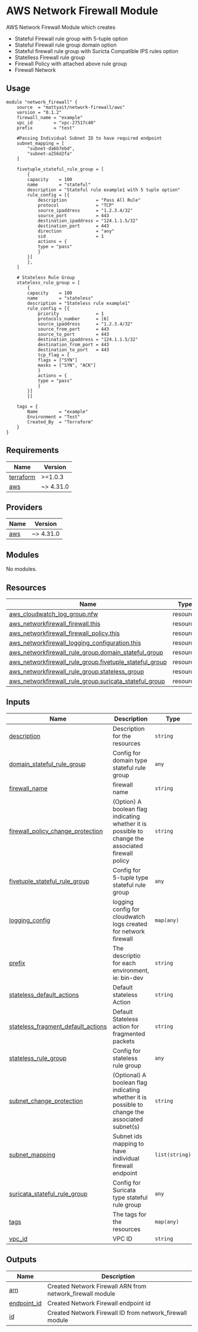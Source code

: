 #  AWS Network Firewall Module

AWS Network Firewall Module which creates

-  Stateful Firewall rule group with 5-tuple option
-  Stateful Firewall rule group domain option
-  Stateful firewall rule group with Suricta Compatible IPS rules option
- Statelless Firewall rule group
- Firewall Policy with attached above rule group
- Firewall Network

## Usage
```hcl
module "network_firewall" {
    source  = "mattyait/network-firewall/aws"
    version = "0.1.2"
    firewall_name = "example"
    vpc_id        = "vpc-27517c40"
    prefix        = "test"

    #Passing Individual Subnet ID to have required endpoint
    subnet_mapping = [
        "subnet-da6b7ebd",
        "subnet-a256d2fa"
    ]

    fivetuple_stateful_rule_group = [
        {
        capacity    = 100
        name        = "stateful"
        description = "Stateful rule example1 with 5 tuple option"
        rule_config = [{
            description           = "Pass All Rule"
            protocol              = "TCP"
            source_ipaddress      = "1.2.3.4/32"
            source_port           = 443
            destination_ipaddress = "124.1.1.5/32"
            destination_port      = 443
            direction             = "any"
            sid                   = 1
            actions = {
            type = "pass"
            }
        }]
        },
    ]

    # Stateless Rule Group
    stateless_rule_group = [
        {
        capacity    = 100
        name        = "stateless"
        description = "Stateless rule example1"
        rule_config = [{
            priority              = 1
            protocols_number      = [6]
            source_ipaddress      = "1.2.3.4/32"
            source_from_port      = 443
            source_to_port        = 443
            destination_ipaddress = "124.1.1.5/32"
            destination_from_port = 443
            destination_to_port   = 443
            tcp_flag = {
            flags = ["SYN"]
            masks = ["SYN", "ACK"]
            }
            actions = {
            type = "pass"
            }
        }]
        }]

    tags = {
        Name        = "example"
        Environment = "Test"
        Created_By  = "Terraform"
    }
}
```

<!-- BEGIN_TF_DOCS -->
## Requirements

| Name | Version |
|------|---------|
| <a name="requirement_terraform"></a> [terraform](#requirement\_terraform) | >=1.0.3 |
| <a name="requirement_aws"></a> [aws](#requirement\_aws) | ~> 4.31.0 |

## Providers

| Name | Version |
|------|---------|
| <a name="provider_aws"></a> [aws](#provider\_aws) | ~> 4.31.0 |

## Modules

No modules.

## Resources

| Name | Type |
|------|------|
| [aws_cloudwatch_log_group.nfw](https://registry.terraform.io/providers/hashicorp/aws/latest/docs/resources/cloudwatch_log_group) | resource |
| [aws_networkfirewall_firewall.this](https://registry.terraform.io/providers/hashicorp/aws/latest/docs/resources/networkfirewall_firewall) | resource |
| [aws_networkfirewall_firewall_policy.this](https://registry.terraform.io/providers/hashicorp/aws/latest/docs/resources/networkfirewall_firewall_policy) | resource |
| [aws_networkfirewall_logging_configuration.this](https://registry.terraform.io/providers/hashicorp/aws/latest/docs/resources/networkfirewall_logging_configuration) | resource |
| [aws_networkfirewall_rule_group.domain_stateful_group](https://registry.terraform.io/providers/hashicorp/aws/latest/docs/resources/networkfirewall_rule_group) | resource |
| [aws_networkfirewall_rule_group.fivetuple_stateful_group](https://registry.terraform.io/providers/hashicorp/aws/latest/docs/resources/networkfirewall_rule_group) | resource |
| [aws_networkfirewall_rule_group.stateless_group](https://registry.terraform.io/providers/hashicorp/aws/latest/docs/resources/networkfirewall_rule_group) | resource |
| [aws_networkfirewall_rule_group.suricata_stateful_group](https://registry.terraform.io/providers/hashicorp/aws/latest/docs/resources/networkfirewall_rule_group) | resource |

## Inputs

| Name | Description | Type | Default | Required |
|------|-------------|------|---------|:--------:|
| <a name="input_description"></a> [description](#input\_description) | Description for the resources | `string` | `""` | no |
| <a name="input_domain_stateful_rule_group"></a> [domain\_stateful\_rule\_group](#input\_domain\_stateful\_rule\_group) | Config for domain type stateful rule group | `any` | `[]` | no |
| <a name="input_firewall_name"></a> [firewall\_name](#input\_firewall\_name) | firewall name | `string` | `"example"` | no |
| <a name="input_firewall_policy_change_protection"></a> [firewall\_policy\_change\_protection](#input\_firewall\_policy\_change\_protection) | (Option) A boolean flag indicating whether it is possible to change the associated firewall policy | `string` | `false` | no |
| <a name="input_fivetuple_stateful_rule_group"></a> [fivetuple\_stateful\_rule\_group](#input\_fivetuple\_stateful\_rule\_group) | Config for 5-tuple type stateful rule group | `any` | `[]` | no |
| <a name="input_logging_config"></a> [logging\_config](#input\_logging\_config) | logging config for cloudwatch logs created for network firewall | `map(any)` | `{}` | no |
| <a name="input_prefix"></a> [prefix](#input\_prefix) | The descriptio for each environment, ie: bin-dev | `string` | n/a | yes |
| <a name="input_stateless_default_actions"></a> [stateless\_default\_actions](#input\_stateless\_default\_actions) | Default stateless Action | `string` | `"forward_to_sfe"` | no |
| <a name="input_stateless_fragment_default_actions"></a> [stateless\_fragment\_default\_actions](#input\_stateless\_fragment\_default\_actions) | Default Stateless action for fragmented packets | `string` | `"forward_to_sfe"` | no |
| <a name="input_stateless_rule_group"></a> [stateless\_rule\_group](#input\_stateless\_rule\_group) | Config for stateless rule group | `any` | n/a | yes |
| <a name="input_subnet_change_protection"></a> [subnet\_change\_protection](#input\_subnet\_change\_protection) | (Optional) A boolean flag indicating whether it is possible to change the associated subnet(s) | `string` | `false` | no |
| <a name="input_subnet_mapping"></a> [subnet\_mapping](#input\_subnet\_mapping) | Subnet ids mapping to have individual firewall endpoint | `list(string)` | n/a | yes |
| <a name="input_suricata_stateful_rule_group"></a> [suricata\_stateful\_rule\_group](#input\_suricata\_stateful\_rule\_group) | Config for Suricata type stateful rule group | `any` | `[]` | no |
| <a name="input_tags"></a> [tags](#input\_tags) | The tags for the resources | `map(any)` | `{}` | no |
| <a name="input_vpc_id"></a> [vpc\_id](#input\_vpc\_id) | VPC ID | `string` | n/a | yes |

## Outputs

| Name | Description |
|------|-------------|
| <a name="output_arn"></a> [arn](#output\_arn) | Created Network Firewall ARN from network\_firewall module |
| <a name="output_endpoint_id"></a> [endpoint\_id](#output\_endpoint\_id) | Created Network Firewall endpoint id |
| <a name="output_id"></a> [id](#output\_id) | Created Network Firewall ID from network\_firewall module |
<!-- END_TF_DOCS -->
